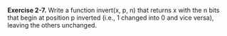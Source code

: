 **Exercise 2-7.** Write a function invert(x, p, n) that returns x with the n bits that begin at position p inverted
(i.e., 1 changed into 0 and vice versa), leaving the others unchanged.
